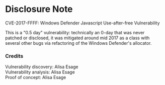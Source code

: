 # Disclosure Note 

CVE-2017-FFFF: Windows Defender Javascript Use-after-free Vulnerability

This is a "0.5 day" vulnerability: technically an 0-day that was never patched or disclosed, it was mitigated around mid 2017 as a class with several other bugs via refactoring of the Windows Defender's allocator. 

### Credits

Vulnerability discovery: Alisa Esage  
Vulnerability analysis: Alisa Esage  
Proof of concept: Alisa Esage
